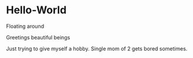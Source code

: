 # Hello-World
Floating around

Greetings beautiful beings

Just trying to give myself a hobby. Single mom of 2 gets bored sometimes.
